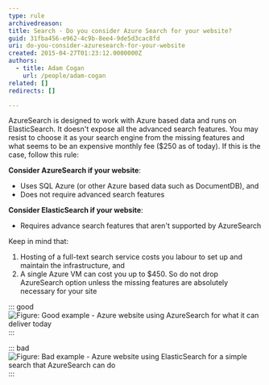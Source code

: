 ```yaml
---
type: rule
archivedreason: 
title: Search - Do you consider Azure Search for your website?
guid: 31fba456-e962-4c9b-8ee4-9de5d3cac8fd
uri: do-you-consider-azuresearch-for-your-website
created: 2015-04-27T01:23:12.0000000Z
authors: 
  - title: Adam Cogan
    url: /people/adam-cogan
related: []
redirects: []

---
```


AzureSearch is designed to work with Azure based data and runs on ElasticSearch. It doesn't expose all the advanced search features. You may resist to choose it as your search engine from the missing features and what seems to be an expensive monthly fee ($250 as of today). If this is the case, follow this rule:

**Consider AzureSearch if your website**:
- Uses SQL Azure (or other Azure based data such as DocumentDB), and
- Does not require advanced search features

**Consider ElasticSearch if your website**:
- Requires advance search features that aren't supported by AzureSearch

Keep in mind that:
1. Hosting of a full-text search service costs you labour to set up and maintain the infrastructure, and 
2. A single Azure VM can cost you up to $450. So do not drop AzureSearch option unless the missing features are absolutely necessary for your site

<!--endintro-->

::: good
![Figure: Good example - Azure website using AzureSearch for what it can deliver today ](9c0754_Untitled2.png)
:::

::: bad
![Figure: Bad example - Azure website using ElasticSearch for a simple search that AzureSearch can do](Untitled.png)
:::
